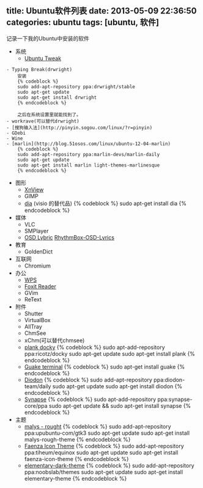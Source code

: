 title: Ubuntu软件列表
date: 2013-05-09 22:36:50
categories: ubuntu
tags: [ubuntu, 软件] 
---
记录一下我的Ubuntu中安装的软件

- 系统
    - [Ubuntu Tweak](http://ubuntu-tweak.com)
<!--more-->
    - Typing Break(drwright)
        安装
        {% codeblock %}
        sudo add-apt-repository ppa:drwright/stable
        sudo apt-get update
        sudo apt-get install drwright
        {% endcodeblock %}

        之后在系统设置里就能找到了。
    - workrave(可以替代drwright)
    - [搜狗输入法](http://pinyin.sogou.com/linux/?r=pinyin)
    - GDebi
    - Wine
	- [marlin](http://blog.51osos.com/linux/ubuntu-12-04-marlin)
        {% codeblock %}
        sudo add-apt-repository ppa:marlin-devs/marlin-daily
        sudo apt-get update
        sudo apt-get install marlin light-themes-marlinesque
        {% endcodeblock %}
- 图形
    - [XnView](http://www.xnview.com/)
    - GIMP
	- [dia](http://blog.ubuntusoft.com/dia-flowcharts-linux-under-visio.html) (visio 的替代品)
        {% codeblock %}
        sudo apt-get install dia
        {% endcodeblock %}
- 媒体
    - VLC
    - SMPlayer
    - [OSD Lybric](https://github.com/osdlyrics/osdlyrics) [RhythmBox-OSD-Lyrics](https://github.com/tonychee7000/RhythmBox-OSD-Lyrics)
- 教育
    - GoldenDict
- 互联网
    - Chromium
- 办公
    - [WPS](http://linux.wps.cn/)
    - [Foxit Reader](http://www.foxitsoftware.com/)
    - GVim
    - ReText
- 附件
    - Shutter
    - VirtualBox
    - AllTray
    - ChmSee
    - xChm(可以替代chmsee)
	- [plank docky](http://blog.ubuntusoft.com/plank-lightweight-and-fast-dock.html)
        {% codeblock %}
        sudo apt-add-repository ppa:ricotz/docky
        sudo apt-get update
        sudo apt-get install plank
        {% endcodeblock %}
	- [Guake terminal](http://www.ubuntuhome.com/guake-terminal-0-4-3-released.html)
        {% codeblock %}
        sudo apt-get install guake
        {% endcodeblock %}
	- [Diodon](http://www.ubuntuhome.com/diodon-clipboard-manager.html)
        {% codeblock %}
        sudo add-apt-repository ppa:diodon-team/daily
        sudo apt-get update
        sudo apt-get install diodon
        {% endcodeblock %}
	- [Synapse](http://www.ubuntuhome.com/synapse%E5%88%B0%E6%9D%A5%E2%80%94%E2%80%94%E6%9C%80%E6%96%B0%E6%9C%80%E5%BF%AB%E7%9A%84gnome-do%E6%9B%BF%E4%BB%A3%E6%96%B9%E6%A1%88.html)
        {% codeblock %}
        sudo apt-add-repository ppa:synapse-core/ppa
        sudo apt-get update && sudo apt-get install synapse
        {% endcodeblock %}
- 主题
	- [malys - rought](http://mefanr.lofter.com/post/b8397_2e8a62)
        {% codeblock %}
        sudo add-apt-repository ppa:upubuntu-com/gtk3 
        sudo apt-get update
        sudo apt-get install malys-rough-theme
        {% endcodeblock %}
	- [Faenza Icon Theme](http://wowubuntu.com/faenza-11.html)
        {% codeblock %}
        sudo add-apt-repository ppa:tiheum/equinox
        sudo apt-get update
        sudo apt-get install faenza-icon-theme
        {% endcodeblock %}
	- [elementary-dark-theme](http://toozhao.com/2012/09/ubuntu-install-elementary3-gtk-theme/)
        {% codeblock %}
        sudo add-apt-repository ppa:noobslab/themes
        sudo apt-get update
        sudo apt-get install elementary-theme
        {% endcodeblock %}
